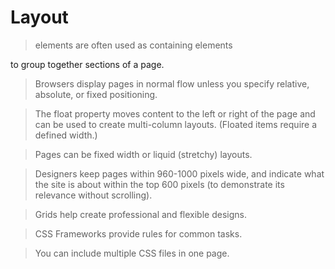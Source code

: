 # Layout

><div> elements are often used as containing elements
to group together sections of a page.

> Browsers display pages in normal flow unless you
specify relative, absolute, or fixed positioning.

> The float property moves content to the left or right
of the page and can be used to create multi-column
layouts. (Floated items require a defined width.)

> Pages can be fixed width or liquid (stretchy) layouts.

> Designers keep pages within 960-1000 pixels wide,
and indicate what the site is about within the top 600
pixels (to demonstrate its relevance without scrolling).

> Grids help create professional and flexible designs.

> CSS Frameworks provide rules for common tasks.

> You can include multiple CSS files in one page.
